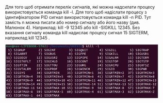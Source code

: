 Для того щоб отримати перелік сигналів, які можна надсилати процесу використовується команда kill -l. Для того щоб надіслати процесу з ідентифікатором PID сигнал використовується команда kill -n PID. Тут замість n можна писати або номер сигналу або його назву (див. Малюнок 4). Наприклад: kill -9 12345 або kill -SIGKILL 12345. Без вказання сигналу команда kill надислає процесу сигнал 15 SIGTERM, наприклад kill 12345 .

![ps](./signals.png)
